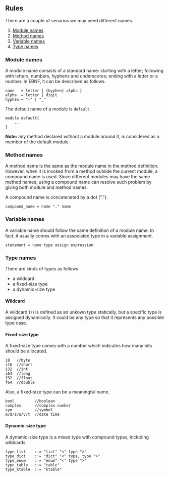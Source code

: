<!--## Naming-->

## Rules

There are a couple of senarios we may need different names.

1. [Module names](#module)
1. [Method names](#method)
1. [Variable names](#variable)
1. [Type names](#type)

### <p id="module">Module names</p>

A module name consists of a standard name: starting with a letter; following
with letters, numbers, hyphens and underscores; ending with a letter or a
number. In EBNF, it can be described as follows.

```no-highlight
name   = letter { {hyphen} alpha }
alpha  = letter | digit
hyphen = "-" | "_"
```

The default name of a module is `default`.

```no-highlight
module default{
    ...
}
```

**Note:** any method declared without a module around it, is considered as a
member of the default module.

### <p id="method">Method names</p>

A method name is the same as the module name in the method definition.
However, when it is invoked from a method outside the current module, a
compound name is used.  Since different modules may have the same method
names, using a compound name can resolve such problem by giving both module
and method names.

A compound name is concatenated by a dot (".").

```no-highlight
compound_name = name "." name
```

### <p id="variable">Variable names</p>

A variable name should follow the same definition of a module name.  In fact, it usually comes with an associated type in a variable assignment.

```no-highlight
statement = name type assign expression
```

### <p id="type">Type names</p>

There are kinds of types as follows

- a wildcard
- a fixed-size type
- a dynamic-size type

#### Wildcard

A wildcard (`?`) is defined as an unkown type statically, but a specific type
is assigned dynamically.  It could be any type so that it represents any
possible type case.

#### Fixed-size type

A fixed-size type comes with a number which indicates how many bits should be
allocated.

```no-highlight
i8   //byte
i16  //short
i32  //int
i64  //long
f32  //float
f64  //double
```

Also, a fixed-size type can be a meaningful name.

```no-highlight
bool         //boolean
complex      //complex number
sym          //symbol
m/d/z/u/v/t  //date time
```

#### Dynamic-size type

A dynamic-size type is a mixed type with compound types, including wildcards.

```no-highlight
type_list    ::= "list" "<" type ">"
type_dict    ::= "dict" "<" type, type ">"
type_enum    ::= "enum" "<" type ">"
type_table   ::= "table"
type_ktable  ::= "ktable"
```

